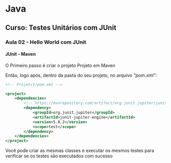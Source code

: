 # Java

## Curso: Testes Unitários com JUnit

### Aula 02 - Hello World com JUnit

#### JUnit - Maven

O Primeiro passo é criar o projeto Projeto em Maven

Então, logo após, dentro da pasta do seu projeto, no arquivo *"pom.xml"*:

```xml
<!-- Projetct/pom.xml -->

<project>
    <dependencies>
        <!-- https://mvnrepository.com/artifact/org.junit.jupiter/junit-jupiter-engine -->
        <dependency>
            <groupId>org.junit.jupiter</groupId>
            <artifactId>junit-jupiter-engine</artifactId>
            <version>5.8.2</version>
            <scope>test</scope>
        </dependency>
    </dependencies>
</project>
```

Você pode criar as mesmas classes e executar os mesmos testes para verificar se os testes são executados com sucesso